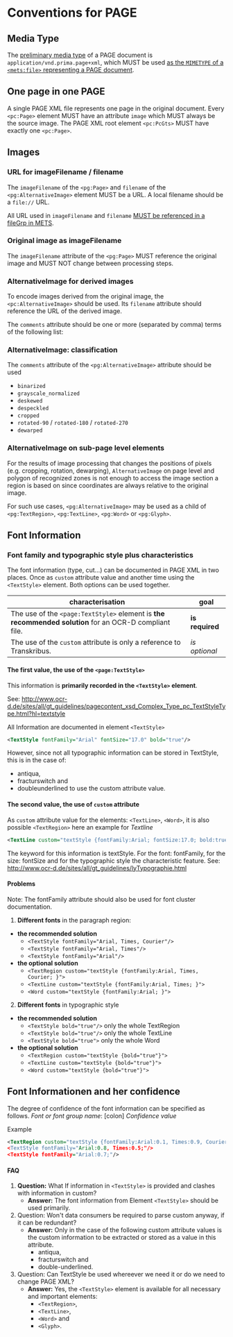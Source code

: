 # Conventions for PAGE

## Media Type

The [preliminary media type](https://github.com/OCR-D/spec/issues/33) of a PAGE
document is `application/vnd.prima.page+xml`, which MUST be used [as the `MIMETYPE` of a `<mets:file>`
representing a PAGE document](https://ocr-d.github.io/mets#media-type-for-page-xml).

## One page in one PAGE

A single PAGE XML file represents one page in the original document.
Every `<pc:Page>` element MUST have an attribute `image` which MUST always be the source image.
The PAGE XML root element `<pc:PcGts>` MUST have exactly one `<pc:Page>`.

## Images

### URL for imageFilename / filename

The `imageFilename` of the `<pg:Page>` and `filename` of the `<pg:AlternativeImage>` element MUST be a URL. A local filename should be a `file://` URL.

All URL used in `imageFilename` and `filename` [MUST be referenced in a fileGrp in METS](https://ocr-d.github.io/mets#if-in-page-then-in-mets).

### Original image as imageFilename

The `imageFilename` attribute of the `<pg:Page>` MUST reference the original image and MUST NOT change between processing steps.

### AlternativeImage for derived images

To encode images derived from the original image, the `<pc:AlternativeImage>` should be used. Its `filename` attribute should reference the URL of the derived image.

The `comments` attribute should be one or more (separated by comma) terms of the following list:

### AlternativeImage: classification

The `comments` attribute of the `<pg:AlternativeImage>` attribute should be used

  * `binarized`
  * `grayscale_normalized`
  * `deskewed`
  * `despeckled`
  * `cropped`
  * `rotated-90` / `rotated-180` / `rotated-270`
  * `dewarped`

### AlternativeImage on sub-page level elements

For the results of image processing that changes the positions of pixels (e.g. cropping, rotation, dewarping), `AlternativeImage` on page level and polygon of recognized zones is not enough to access the image section a region is based on since coordinates are always relative to the original image.

For such use cases, `<pg:AlternativeImage>` may be used as a child of `<pg:TextRegion>`, `<pg:TextLine>`, `<pg:Word>` or `<pg:Glyph>`.

## Font Information

### Font family and typographic style plus characteristics

The font information (type, cut...) can be documented in PAGE XML in two places. Once as `custom` attribute value and another time using the `<TextStyle>` element. Both options can be used together.

| characterisation |goal  |
|--|--|
| The use of the `<page:TextStyle>` element is **the recommended solution** for an OCR-D compliant file. |**is  required**  |
| The use of the `custom` attribute is only a reference to Transkribus. |*is optional*  |



#### The first value, the use of the `<page:TextStyle>`

This information is **primarily recorded in the `<TextStyle>` element**. 

See: http://www.ocr-d.de/sites/all/gt_guidelines/pagecontent_xsd_Complex_Type_pc_TextStyleType.html?hl=textstyle

All Information are documented in element `<TextStyle>`

```xml
<TextStyle fontFamily="Arial" fontSize="17.0" bold="true"/>
```

However, since not all typographic information can be stored in TextStyle, this is in the case of:
- antiqua,
- fracturswitch and
- doubleunderlined
to use the custom attribute value.

#### The  second value, the use of ``custom`` attribute

As `custom` attribute value for the elements: `<TextLine>`, `<Word>`, it is also possible  `<TextRegion>`
here an example for *Textline*

```xml
<TextLine custom="textStyle {fontFamily:Arial; fontSize:17.0; bold:true;}">
```

The keyword for this information is textStyle. For the font: fontFamily, for the size: fontSize and for the typographic style the characteristic feature. 
See: http://www.ocr-d.de/sites/all/gt_guidelines/lyTypographie.html



#### Problems
Note: The fontFamily attribute should also be used for font cluster documentation.

1. **Different fonts** in the paragraph region:
  - **the recommended solution**
      -  `<TextStyle fontFamily="Arial, Times, Courier"/>`
      -  `<TextStyle fontFamily="Arial, Times"/>`
      -  `<TextStyle fontFamily="Arial"/>`
  - **the optional solution**
      - `<TextRegion custom="textStyle {fontFamily:Arial, Times, Courier; }">`
      -  `<TextLine custom="textStyle {fontFamily:Arial, Times; }">`
      -  `<Word custom="textStyle {fontFamily:Arial; }">`

2. **Different fonts** in typographic style 
  - **the recommended solution**  
       -  `<TextStyle bold="true"/>` only the whole TextRegion
       -  `<TextStyle bold="true"/>` only the whole TextLine
       -  `<TextStyle bold="true">` only the whole Word
  - **the optional solution**
       - `<TextRegion custom="textStyle {bold="true"}">`
       - `<TextLine custom="textStyle {bold="true"}">`
       - `<Word custom="textStyle {bold="true"}">`
       
## Font Informationen and her confidence

The degree of confidence of the font information can be specified as follows.
*Font or font group name*: [colon] *Confidence value*

Example
```xml
<TextRegion custom="textStyle {fontFamily:Arial:0.1, Times:0.9, Courier:0.1; }
<TextStyle fontFamily="Arial:0.8, Times:0.5;"/>
<TextStyle fontFamily="Arial:0.7;"/>
```


#### FAQ

1. **Question:** What If information in `<TextStyle>` is provided and clashes with information in custom?
   - **Answer:** The font information from Element `<TextStyle>` should be used primarily.
2. Question: Won't data consumers be required to parse custom anyway, if it can be redundant?
   - **Answer:** Only in the case of the following custom attribute values is the custom information to be extracted or stored as a value in this attribute.
      - antiqua,
      - fracturswitch and
      - double-underlined.
3. Question: Can TextStyle be used whereever we need it or do we need to change PAGE XML?
   - **Answer:** Yes, the `<TextStyle>` element is available for all necessary and important elements: 
      -  `<TextRegion>`, 
      -  `<TextLine>`, 
      -  `<Word>` and 
      -  `<Glyph>`.